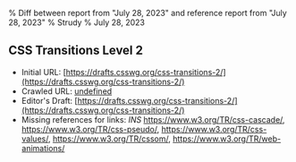 % Diff between report from "July 28, 2023" and reference report from "July 28, 2023"
% Strudy
% July 28, 2023

## CSS Transitions Level 2

- Initial URL: [https://drafts.csswg.org/css-transitions-2/](https://drafts.csswg.org/css-transitions-2/)
- Crawled URL: [undefined](undefined)
- Editor's Draft: [https://drafts.csswg.org/css-transitions-2/](https://drafts.csswg.org/css-transitions-2/)
- Missing references for links: *INS* https://www.w3.org/TR/css-cascade/, https://www.w3.org/TR/css-pseudo/, https://www.w3.org/TR/css-values/, https://www.w3.org/TR/cssom/, https://www.w3.org/TR/web-animations/




